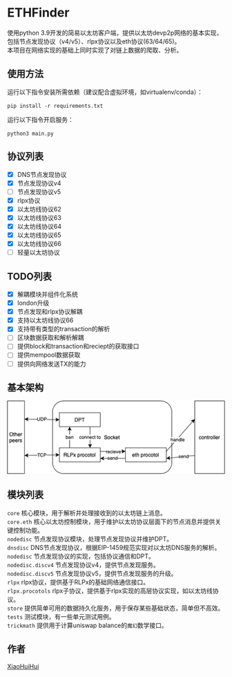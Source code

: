 # ETHFinder

使用python 3.9开发的简易以太坊客户端，提供以太坊devp2p网络的基本实现，包括节点发现协议（v4/v5）、rlpx协议以及eth协议(63/64/65)。  
本项目在网络实现的基础上同时实现了对链上数据的爬取、分析。  

## 使用方法

运行以下指令安装所需依赖（建议配合虚拟环境，如virtualenv/conda）：  

```shell
pip install -r requirements.txt
```

运行以下指令开启服务：  

```shell
python3 main.py
```

## 协议列表

- [x] DNS节点发现协议
- [x] 节点发现协议v4
- [ ] 节点发现协议v5
- [x] rlpx协议
- [x] 以太坊线协议62
- [x] 以太坊线协议63
- [x] 以太坊线协议64
- [x] 以太坊线协议65
- [x] 以太坊线协议66
- [ ] 轻量以太坊协议

## TODO列表

- [x] 解耦模块并组件化系统
- [x] london升级
- [x] 节点发现和rlpx协议解耦
- [x] 支持以太坊线协议66
- [x] 支持带有类型的transaction的解析
- [ ] 区块数据获取和解析解耦
- [ ] 提供block和transaction和reciept的获取接口
- [ ] 提供mempool数据获取
- [ ] 提供向网络发送TX的能力

## 基本架构

![image](framework.png)

## 模块列表

`core` 核心模块，用于解析并处理接收到的以太坊链上消息。  
`core.eth` 核心以太坊控制模块，用于维护以太坊协议层面下的节点消息并提供关键控制功能。  
`nodedisc` 节点发现协议模块，处理节点发现协议并维护DPT。  
`dnsdisc` DNS节点发现协议，根据EIP-1459规范实现对以太坊DNS服务的解析。  
`nodedisc` 节点发现协议的实现，包括协议通信和DPT。  
`nodedisc.discv4` 节点发现协议v4，提供节点发现服务。  
`nodedisc.discv5` 节点发现协议v5，提供节点发现服务的升级。  
`rlpx` rlpx协议，提供基于RLPx的基础网络通信接口。  
`rlpx.procotols` rlpx子协议，提供基于rlpx实现的高层协议实现，如以太坊线协议。  
`store` 提供简单可用的数据持久化服务，用于保存某些基础状态，简单但不高效。  
`tests` 测试模块，有一些单元测试用例。  
`trickmath` 提供用于计算uniswap balance的`魔幻`数学接口。  

## 作者

[XiaoHuiHui](https://github.com/XiaoHuiHui233)
